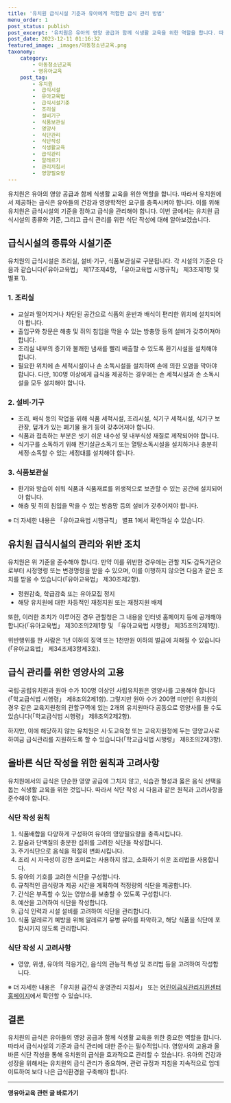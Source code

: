 ```yaml
---
title: '유치원 급식시설 기준과 유아에게 적합한 급식 관리 방법'
menu_order: 1
post_status: publish
post_excerpt: '유치원은 유아의 영양 공급과 함께 식생활 교육을 위한 역할을 합니다. 따라서 유치원에서 제공하는 급식은 유아들의 건강과 영양학적인 요구를 충족시켜야 합니다. 이를 위해 유치원은 급식시설의 기준을 정하고 급식을 관리해야 합니다. 이번 글에서는 유치원 급식시설의 종류와 기준, 그리고 급식 관리를 위한 식단 작성에 대해 알아보겠습니다.'
post_date: 2023-12-11 01:16:32
featured_image: _images/아동청소년교육.png
taxonomy:
    category:
        - 아동청소년교육
        - 영유아교육
    post_tag:
        - 유치원
        -  급식시설
        -  유아교육법
        -  급식시설기준
        -  조리실
        -  설비기구
        -  식품보관실
        -  영양사
        -  식단관리
        -  식단작성
        -  식생활교육
        -  급식관리
        -  알레르기
        -  관리지침서
        -  영양필요량
---
```



유치원은 유아의 영양 공급과 함께 식생활 교육을 위한 역할을 합니다. 따라서 유치원에서 제공하는 급식은 유아들의 건강과 영양학적인 요구를 충족시켜야 합니다. 이를 위해 유치원은 급식시설의 기준을 정하고 급식을 관리해야 합니다. 이번 글에서는 유치원 급식시설의 종류와 기준, 그리고 급식 관리를 위한 식단 작성에 대해 알아보겠습니다.

## 급식시설의 종류와 시설기준

유치원의 급식시설은 조리실, 설비·기구, 식품보관실로 구분됩니다. 각 시설의 기준은 다음과 같습니다(「유아교육법」 제17조제4항, 「유아교육법 시행규칙」 제3조제1항 및 별표 1).

### 1. 조리실
- 교실과 떨어지거나 차단된 공간으로 식품의 운반과 배식이 편리한 위치에 설치되어야 합니다.
- 출입구와 창문은 해충 및 쥐의 침입을 막을 수 있는 방충망 등의 설비가 갖추어져야 합니다.
- 조리실 내부의 증기와 불쾌한 냄새를 빨리 배출할 수 있도록 환기시설을 설치해야 합니다.
- 필요한 위치에 손 세척시설이나 손 소독시설을 설치하여 손에 의한 오염을 막아야 합니다. 다만, 100명 이상에게 급식을 제공하는 경우에는 손 세척시설과 손 소독시설을 모두 설치해야 합니다.

### 2. 설비·기구
- 조리, 배식 등의 작업을 위해 식품 세척시설, 조리시설, 식기구 세척시설, 식기구 보관장, 덮개가 있는 폐기물 용기 등이 갖추어져야 합니다.
- 식품과 접촉하는 부분은 씻기 쉬운 내수성 및 내부식성 재질로 제작되어야 합니다.
- 식기구를 소독하기 위해 전기살균소독기 또는 열탕소독시설을 설치하거나 충분히 세정·소독할 수 있는 세정대를 설치해야 합니다.

### 3. 식품보관실
- 환기와 방습이 쉬워 식품과 식품재료를 위생적으로 보관할 수 있는 공간에 설치되어야 합니다.
- 해충 및 쥐의 침입을 막을 수 있는 방충망 등의 설비가 갖추어져야 합니다.

※ 더 자세한 내용은 「유아교육법 시행규칙」 별표 1에서 확인하실 수 있습니다.

## 유치원 급식시설의 관리와 위반 조치

유치원은 위 기준을 준수해야 합니다. 만약 이를 위반한 경우에는 관할 지도·감독기관으로부터 시정명령 또는 변경명령을 받을 수 있으며, 이를 이행하지 않으면 다음과 같은 조치를 받을 수 있습니다(「유아교육법」 제30조제2항).

- 정원감축, 학급감축 또는 유아모집 정지
- 해당 유치원에 대한 차등적인 재정지원 또는 재정지원 배제

또한, 이러한 조치가 이루어진 경우 관할청은 그 내용을 인터넷 홈페이지 등에 공개해야 합니다(「유아교육법」 제30조의2제1항 및 「유아교육법 시행령」 제35조의2제1항).

위반행위를 한 사람은 1년 이하의 징역 또는 1천만원 이하의 벌금에 처해질 수 있습니다(「유아교육법」 제34조제3항제3호).

## 급식 관리를 위한 영양사의 고용

국립·공립유치원과 원아 수가 100명 이상인 사립유치원은 영양사를 고용해야 합니다(「학교급식법 시행령」 제8조의2제1항). 그렇지만 원아 수가 200명 미만인 유치원의 경우 같은 교육지원청의 관할구역에 있는 2개의 유치원마다 공동으로 영양사를 둘 수도 있습니다(「학교급식법 시행령」 제8조의2제2항).

하지만, 이에 해당하지 않는 유치원은 시·도교육청 또는 교육지원청에 두는 영양교사로 하여금 급식관리를 지원하도록 할 수 있습니다(「학교급식법 시행령」 제8조의2제3항).

## 올바른 식단 작성을 위한 원칙과 고려사항

유치원에서의 급식은 단순한 영양 공급에 그치지 않고, 식습관 형성과 옳은 음식 선택을 돕는 식생활 교육을 위한 것입니다. 따라서 식단 작성 시 다음과 같은 원칙과 고려사항을 준수해야 합니다.

### 식단 작성 원칙
1. 식품배합을 다양하게 구성하여 유아의 영양필요량을 충족시킵니다.
2. 칼슘과 단백질의 충분한 섭취를 고려한 식단을 작성합니다.
3. 주기식단으로 음식을 적절히 변화시킵니다.
4. 조리 시 자극성이 강한 조미료는 사용하지 않고, 소화하기 쉬운 조리법을 사용합니다.
5. 유아의 기호를 고려한 식단을 구성합니다.
6. 규칙적인 급식량과 제공 시간을 계획하여 적정량의 식단을 제공합니다.
7. 간식은 부족할 수 있는 영양소를 보충할 수 있도록 구성합니다.
8. 예산을 고려하여 식단을 작성합니다.
9. 급식 인력과 시설 설비를 고려하여 식단을 관리합니다.
10. 식품 알레르기 예방을 위해 알레르기 유병 유아를 파악하고, 해당 식품을 식단에 포함시키지 않도록 관리합니다.

### 식단 작성 시 고려사항
- 영양, 위생, 유아의 적응기간, 음식의 관능적 특성 및 조리법 등을 고려하여 작성합니다.

※ 더 자세한 내용은 「유치원 급간식 운영관리 지침서」 또는 [어린이급식관리지원센터 홈페이지](ccfsm.foodnara.go.kr)에서 확인할 수 있습니다.

## 결론

유치원의 급식은 유아들의 영양 공급과 함께 식생활 교육을 위한 중요한 역할을 합니다. 따라서 급식시설의 기준과 급식 관리에 대한 준수는 필수적입니다. 영양사의 고용과 올바른 식단 작성을 통해 유치원의 급식을 효과적으로 관리할 수 있습니다. 유아의 건강과 성장을 위해서는 유치원의 급식 관리가 중요하며, 관련 규정과 지침을 지속적으로 업데이트하여 보다 나은 급식환경을 구축해야 합니다.
<!-- wp:separator -->
<hr class="wp-block-separator has-alpha-channel-opacity"/>
<!-- /wp:separator -->

<!-- wp:group {"backgroundColor":"base","layout":{"type":"constrained"}} -->
<div class="wp-block-group has-base-background-color has-background"><!-- wp:paragraph {"align":"center","fontSize":"medium"} -->
<p class="has-text-align-center has-large-font-size"><strong>영유아교육 관련 글 바로가기</strong></p>
<!-- /wp:paragraph -->


<!-- wp:latest-posts
{"categories":[{"id":30914,"count":19,"description":"","link":"https://uknowlaw.com/category/%ec%98%81%ec%9c%a0%ec%95%84%ea%b5%90%ec%9c%a1/","name":"영유아교육","slug":"영유아교육","taxonomy":"category","parent":0,"meta":[],"_links":{"self":[{"href":"https://uknowlaw.com/wp-json/wp/v2/categories/30914"}],"collection":[{"href":"https://uknowlaw.com/wp-json/wp/v2/categories"}],"about":[{"href":"https://uknowlaw.com/wp-json/wp/v2/taxonomies/category"}],"wp:post_type":[{"href":"https://uknowlaw.com/wp-json/wp/v2/posts?categories=30914"}],"curies":[{"name":"wp","href":"https://api.w.org/{rel}","templated":true}]}}],"postsToShow":100,"excerptLength":28,"postLayout":"grid","columns":2,"featuredImageAlign":"left","featuredImageSizeSlug":"large","fontSize":"small"} /--></div>
<!-- /wp:group -->
